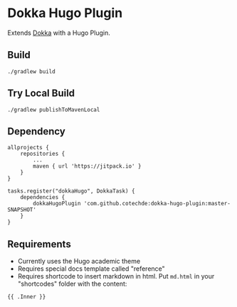 # Dokka Hugo Plugin

Extends [Dokka](https://github.com/Kotlin/dokka) with a Hugo Plugin.

## Build

``./gradlew build``

## Try Local Build

``./gradlew publishToMavenLocal``


## Dependency

```
allprojects {
    repositories {
        ...
        maven { url 'https://jitpack.io' }
    }
}
```

```
tasks.register("dokkaHugo", DokkaTask) {
    dependencies {
        dokkaHugoPlugin 'com.github.cotechde:dokka-hugo-plugin:master-SNAPSHOT'
    }
}
```

## Requirements

* Currently uses the Hugo academic theme
* Requires special docs template called "reference"
* Requires shortcode to insert markdown in html. Put `md.html` in your "shortcodes" folder with the content:
```
{{ .Inner }}
```
